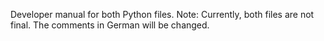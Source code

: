 Developer manual for both Python files. Note: Currently, both files are not final. The comments in German will be changed.
